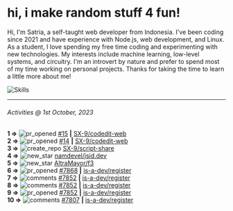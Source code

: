 # hi, i make random stuff 4 fun!

Hi, I'm Satria, a self-taught web developer from Indonesia. I've been coding since 2021 and have experience with Node.js, web development, and Linux. As a student, I love spending my free time coding and experimenting with new technologies. My interests include machine learning, low-level systems, and circuitry. I'm an introvert by nature and prefer to spend most of my time working on personal projects. Thanks for taking the time to learn a little more about me!

![Skills](https://skillicons.dev/icons?i=md,py,raspberrypi,replit,neovim,vercel,bash,express,vite,vue,firebase,linux,nodejs,vscode,github,twitter,ts,html,css,js,discord,git&theme=dark)

---

<!--RECENT_ACTIVITY:last_update-->
###### Activities @ 1st October, 2023
<!--RECENT_ACTIVITY:last_update_end-->

<!--RECENT_ACTIVITY:start-->
**1 =>** ![pr_opened](https://cdn.jsdelivr.net/gh/Readme-Workflows/Readme-Icons@main/icons/octicons/PullRequestOpened.svg) [#15](https://github.com/SX-9/codedit-web/pull/15) **|** [SX-9/codedit-web](https://github.com/SX-9/codedit-web)<br>
**2 =>** ![pr_opened](https://cdn.jsdelivr.net/gh/Readme-Workflows/Readme-Icons@main/icons/octicons/PullRequestOpened.svg) [#14](https://github.com/SX-9/codedit-web/pull/14) **|** [SX-9/codedit-web](https://github.com/SX-9/codedit-web)<br>
**3 =>** ![create_repo](https://cdn.jsdelivr.net/gh/Readme-Workflows/Readme-Icons@main/icons/octicons/Repository.svg) [SX-9/script-share](https://github.com/SX-9/script-share)<br>
**4 =>** ![new_star](https://cdn.jsdelivr.net/gh/Readme-Workflows/Readme-Icons@main/icons/octicons/StarredRepositoryYellow.svg) [namdevel/jsid.dev](https://github.com/namdevel/jsid.dev)<br>
**5 =>** ![new_star](https://cdn.jsdelivr.net/gh/Readme-Workflows/Readme-Icons@main/icons/octicons/StarredRepositoryYellow.svg) [AltraMayor/f3](https://github.com/AltraMayor/f3)<br>
**6 =>** ![pr_opened](https://cdn.jsdelivr.net/gh/Readme-Workflows/Readme-Icons@main/icons/octicons/PullRequestOpened.svg) [#7868](https://github.com/is-a-dev/register/pull/7868) **|** [is-a-dev/register](https://github.com/is-a-dev/register)<br>
**7 =>** ![comments](https://cdn.jsdelivr.net/gh/Readme-Workflows/Readme-Icons@main/icons/octicons/Comment.svg) [#7852](https://github.com/is-a-dev/register/pull/7852#issuecomment-1721373565) **|** [is-a-dev/register](https://github.com/is-a-dev/register)<br>
**8 =>** ![comments](https://cdn.jsdelivr.net/gh/Readme-Workflows/Readme-Icons@main/icons/octicons/Comment.svg) [#7852](https://github.com/is-a-dev/register/pull/7852#issuecomment-1721367585) **|** [is-a-dev/register](https://github.com/is-a-dev/register)<br>
**9 =>** ![pr_opened](https://cdn.jsdelivr.net/gh/Readme-Workflows/Readme-Icons@main/icons/octicons/PullRequestOpened.svg) [#7852](https://github.com/is-a-dev/register/pull/7852) **|** [is-a-dev/register](https://github.com/is-a-dev/register)<br>
**10 =>** ![comments](https://cdn.jsdelivr.net/gh/Readme-Workflows/Readme-Icons@main/icons/octicons/Comment.svg) [#7807](https://github.com/is-a-dev/register/issues/7807#issuecomment-1717412328) **|** [is-a-dev/register](https://github.com/is-a-dev/register)<br>
<!--RECENT_ACTIVITY:end-->
